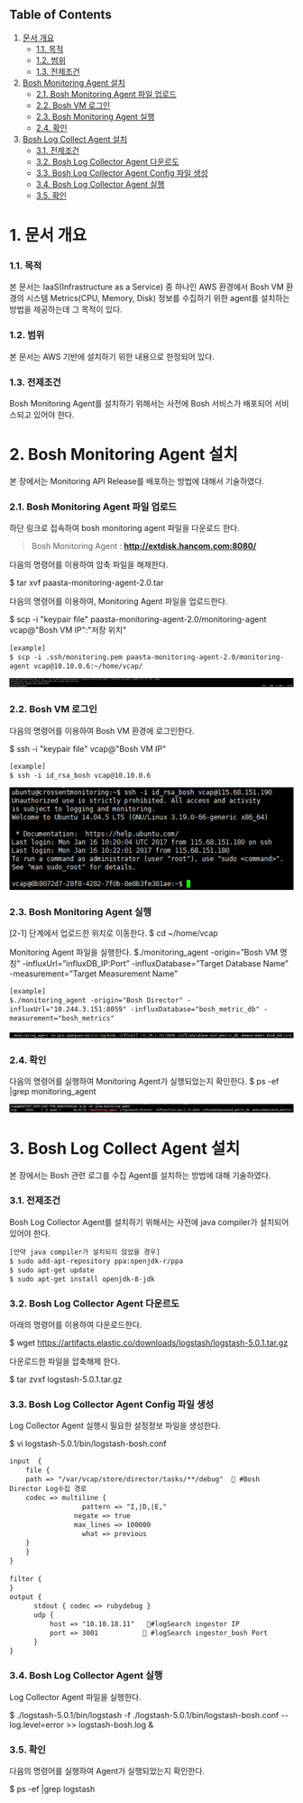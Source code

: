 ## Table of Contents
1. [문서 개요](#1)
     * [1.1. 목적](#2)
     * [1.2. 범위](#3)
     * [1.3. 전제조건](#4)
2. [Bosh Monitoring Agent 설치](#5)
     * [2.1.  Bosh Monitoring Agent 파일 업로드](#6)
     * [2.2.  Bosh VM 로그인](#7)
     * [2.3.  Bosh Monitoring Agent 실행](#8)
     * [2.4.  확인](#9)
3. [Bosh Log Collect Agent 설치](#10)
     * [3.1.  전제조건](#11)
     * [3.2.  Bosh Log Collector Agent 다운르도](#12)
     * [3.3.  Bosh Log Collector Agent Config 파일 생성](#13)
     * [3.4.  Bosh Log Collector Agent 실행](#14)     
     * [3.5.  확인](#15)

<div id='1'></div>

# 1. 문서 개요

<div id='2'></div>

### 1.1. 목적
      
본 문서는 IaaS(Infrastructure as a Service) 중 하나인 AWS 환경에서 Bosh VM 환경의 시스템 Metrics(CPU, Memory, Disk) 정보를 수집하기 위한 agent를  설치하는 방법을 제공하는데 그 목적이 있다.

<div id='3'></div>

### 1.2. 범위
      
본 문서는 AWS 기반에 설치하기 위한 내용으로 한정되어 있다.

<div id='4'></div>

### 1.3. 전제조건
      
Bosh Monitoring Agent를 설치하기 위해서는 사전에 Bosh 서비스가 배포되어 서비스되고 있어야 한다.

<div id='5'></div>

# 2.  Bosh Monitoring Agent 설치

본 장에서는 Monitoring API Release를 배포하는 방법에 대해서 기술하였다.

<div id='6'></div>

### 2.1.  Bosh Monitoring Agent 파일 업로드 

하단 링크로 접속하여 bosh monitoring agent 파일을 다운로드 한다. 

>Bosh Monitoring Agent : **<http://extdisk.hancom.com:8080/>**

다음의 명령어를 이용하여 압축 파일을 해제한다.

$ tar xvf paasta-monitoring-agent-2.0.tar

다음의 명령어를 이용하여, Monitoring Agent 파일을 업로드한다.

$ scp -i "keypair file" paasta-monitoring-agent-2.0/monitoring-agent vcap@"Bosh VM IP":"저장 위치"

```
[example]
$ scp -i .ssh/monitoring.pem paasta-monitoring-agent-2.0/monitoring-agent vcap@10.10.0.6:~/home/vcap/
```

<kbd>![2-1-1]</kbd>

<div id='7'></div>

### 2.2.  Bosh VM 로그인

다음의 명령어를 이용하여 Bosh VM 환경에 로그인한다.

$ ssh -i "keypair file" vcap@"Bosh VM IP"

```
[example]
$ ssh -i id_rsa_bosh vcap@10.10.0.6
```

<kbd>![2-2-1]</kbd>

<div id='8'></div>

### 2.3.  Bosh Monitoring Agent 실행

[2-1] 단계에서 업로드한 위치로 이동한다.
$ cd ~/home/vcap

Monitoring Agent 파일을 실행한다.
$./monitoring_agent -origin=”Bosh VM 명칭” -influxUrl=”influxDB_IP:Port” -influxDatabase=”Target Database Name” -measurement=”Target Measurement Name”

```
[example]
$./monitoring_agent -origin="Bosh Director" -influxUrl="10.244.3.151:8059" -influxDatabase="bosh_metric_db" -measurement="bosh_metrics"
```

<kbd>![2-3-1]</kbd>


<div id='9'></div>

### 2.4.  확인

다음의 명령어를 실행하여 Monitoring Agent가 실행되었는지 확인한다.
$ ps -ef |grep monitoring_agent

<kbd>![2-4-1]</kbd>

<div id='10'></div>

# 3.  Bosh Log Collect Agent 설치

본 장에서는 Bosh 관련 로그를 수집 Agent를 설치하는 방법에 대해 기술하였다.


<div id='11'></div>

### 3.1. 전제조건
      
Bosh Log Collector Agent를 설치하기 위해서는 사전에 java compiler가 설치되어 있어야 한다.

```
[만약 java compiler가 설치되지 않았을 경우]
$ sudo add-apt-repository ppa:openjdk-r/ppa
$ sudo apt-get update
$ sudo apt-get install openjdk-8-jdk
```

<div id='12'></div>

### 3.2.  Bosh Log Collector Agent 다운르도

아래의 명령어를 이용하여 다운로드한다.

$ wget https://artifacts.elastic.co/downloads/logstash/logstash-5.0.1.tar.gz

다운로드한 파일을 압축해제 한다.

$ tar zvxf logstash-5.0.1.tar.gz

<div id='13'></div>

### 3.3.  Bosh Log Collector Agent Config 파일 생성

Log Collector Agent 실행시 필요한 설정정보 파일을 생성한다.

$ vi logstash-5.0.1/bin/logstash-bosh.conf

```
input  {
	file {
  	path => "/var/vcap/store/director/tasks/**/debug"   #Bosh Director Log수집 경로
   	codec => multiline {
    	          pattern => "I,|D,|E,"
      	        negate => true
                max_lines => 100000
        	      what => previous
   	}
	}
}

filter {
}
output {
      stdout { codec => rubydebug }
      udp {
          host => "10.10.18.11"   #logSearch ingestor IP
          port => 3001            #logSearch ingestor_bosh Port
      }
}
```

<div id='14'></div>

### 3.4.  Bosh Log Collector Agent 실행

Log Collector Agent 파일을 실행한다.

$ ./logstash-5.0.1/bin/logstash -f ./logstash-5.0.1/bin/logstash-bosh.conf --log.level=error >> logstash-bosh.log &


<div id='15'></div>

### 3.5.  확인

다음의 명령어를 실행하여 Agent가 실행되었는지 확인한다.

$ ps -ef |grep logstash


[2-1-1]:images/monitoring-agent/2-1-1.png
[2-2-1]:images/monitoring-agent/2-2-1.png
[2-3-1]:images/monitoring-agent/2-3-1.png
[2-4-1]:images/monitoring-agent/2-4-1.png

